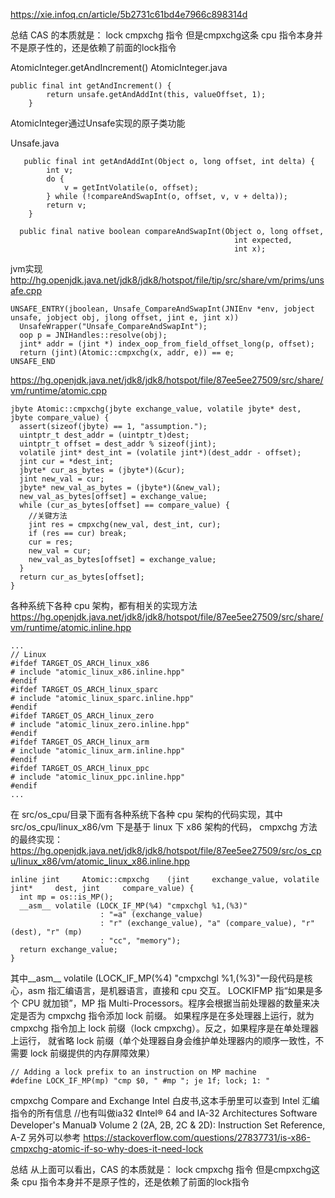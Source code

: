 
https://xie.infoq.cn/article/5b2731c61bd4e7966c898314d


总结
CAS 的本质就是：
lock cmpxchg 指令
但是cmpxchg这条 cpu 指令本身并不是原子性的，还是依赖了前面的lock指令

AtomicInteger.getAndIncrement()
AtomicInteger.java
```
public final int getAndIncrement() {
        return unsafe.getAndAddInt(this, valueOffset, 1);
    }
```
AtomicInteger通过Unsafe实现的原子类功能

Unsafe.java
```
   public final int getAndAddInt(Object o, long offset, int delta) {
        int v;
        do {
            v = getIntVolatile(o, offset);
        } while (!compareAndSwapInt(o, offset, v, v + delta));
        return v;
    }
    
  public final native boolean compareAndSwapInt(Object o, long offset,
                                                  int expected,
                                                  int x);    
```
jvm实现
http://hg.openjdk.java.net/jdk8/jdk8/hotspot/file/tip/src/share/vm/prims/unsafe.cpp
```
UNSAFE_ENTRY(jboolean, Unsafe_CompareAndSwapInt(JNIEnv *env, jobject unsafe, jobject obj, jlong offset, jint e, jint x))
  UnsafeWrapper("Unsafe_CompareAndSwapInt");
  oop p = JNIHandles::resolve(obj);
  jint* addr = (jint *) index_oop_from_field_offset_long(p, offset);
  return (jint)(Atomic::cmpxchg(x, addr, e)) == e;
UNSAFE_END
```
https://hg.openjdk.java.net/jdk8/jdk8/hotspot/file/87ee5ee27509/src/share/vm/runtime/atomic.cpp
```
jbyte Atomic::cmpxchg(jbyte exchange_value, volatile jbyte* dest, jbyte compare_value) {
  assert(sizeof(jbyte) == 1, "assumption.");
  uintptr_t dest_addr = (uintptr_t)dest;
  uintptr_t offset = dest_addr % sizeof(jint);
  volatile jint* dest_int = (volatile jint*)(dest_addr - offset);
  jint cur = *dest_int;
  jbyte* cur_as_bytes = (jbyte*)(&cur);
  jint new_val = cur;
  jbyte* new_val_as_bytes = (jbyte*)(&new_val);
  new_val_as_bytes[offset] = exchange_value;
  while (cur_as_bytes[offset] == compare_value) {
    //关键方法
    jint res = cmpxchg(new_val, dest_int, cur);
    if (res == cur) break;
    cur = res;
    new_val = cur;
    new_val_as_bytes[offset] = exchange_value;
  }
  return cur_as_bytes[offset];
}
```
各种系统下各种 cpu 架构，都有相关的实现方法
https://hg.openjdk.java.net/jdk8/jdk8/hotspot/file/87ee5ee27509/src/share/vm/runtime/atomic.inline.hpp
```
...
// Linux
#ifdef TARGET_OS_ARCH_linux_x86
# include "atomic_linux_x86.inline.hpp"
#endif
#ifdef TARGET_OS_ARCH_linux_sparc
# include "atomic_linux_sparc.inline.hpp"
#endif
#ifdef TARGET_OS_ARCH_linux_zero
# include "atomic_linux_zero.inline.hpp"
#endif
#ifdef TARGET_OS_ARCH_linux_arm
# include "atomic_linux_arm.inline.hpp"
#endif
#ifdef TARGET_OS_ARCH_linux_ppc
# include "atomic_linux_ppc.inline.hpp"
#endif
...
```
在 src/os_cpu/目录下面有各种系统下各种 cpu 架构的代码实现，其中 src/os_cpu/linux_x86/vm 下是基于 linux 下 x86 架构的代码，
cmpxchg 方法的最终实现：
https://hg.openjdk.java.net/jdk8/jdk8/hotspot/file/87ee5ee27509/src/os_cpu/linux_x86/vm/atomic_linux_x86.inline.hpp
```
inline jint     Atomic::cmpxchg    (jint     exchange_value, volatile jint*     dest, jint     compare_value) {
  int mp = os::is_MP();
  __asm__ volatile (LOCK_IF_MP(%4) "cmpxchgl %1,(%3)"
                    : "=a" (exchange_value)
                    : "r" (exchange_value), "a" (compare_value), "r" (dest), "r" (mp)
                    : "cc", "memory");
  return exchange_value;
}
```

其中__asm__ volatile (LOCK_IF_MP(%4) "cmpxchgl %1,(%3)"一段代码是核心，asm 指汇编语言，是机器语言，直接和 cpu 交互。
LOCKIFMP 指“如果是多个 CPU 就加锁”，MP 指 Multi-Processors。程序会根据当前处理器的数量来决定是否为 cmpxchg 指令添加 lock 前缀。
  如果程序是在多处理器上运行，就为 cmpxchg 指令加上 lock 前缀（lock cmpxchg）。反之，如果程序是在单处理器上运行，
  就省略 lock 前缀（单个处理器自身会维护单处理器内的顺序一致性，不需要 lock 前缀提供的内存屏障效果）
```
// Adding a lock prefix to an instruction on MP machine
#define LOCK_IF_MP(mp) "cmp $0, " #mp "; je 1f; lock; 1: "
```
cmpxchg  Compare and Exchange
Intel 白皮书,这本手册里可以查到 Intel 汇编指令的所有信息 //也有叫做ia32
《Intel® 64 and IA-32 Architectures Software Developer's Manual》 Volume 2 (2A, 2B, 2C & 2D): Instruction Set Reference, A-Z
另外可以参考
https://stackoverflow.com/questions/27837731/is-x86-cmpxchg-atomic-if-so-why-does-it-need-lock


总结
从上面可以看出，CAS 的本质就是：
lock cmpxchg 指令
但是cmpxchg这条 cpu 指令本身并不是原子性的，还是依赖了前面的lock指令
